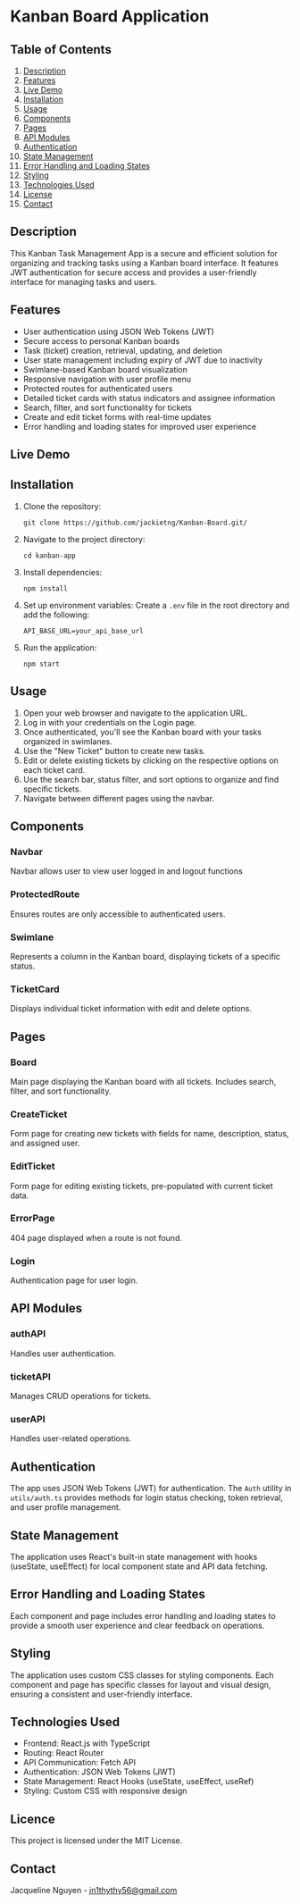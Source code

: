 # Kanban Board Application

## Table of Contents
1. [Description](#description)
2. [Features](#features)
3. [Live Demo](#livedemo)
4. [Installation](#installation)
5. [Usage](#usage)
6. [Components](#components)
7. [Pages](#pages)
8. [API Modules](#api-modules)
9. [Authentication](#authentication)
10. [State Management](#state-management)
11. [Error Handling and Loading States](#error-handling-and-loading-states)
12. [Styling](#styling)
13. [Technologies Used](#technologies-used)
14. [License](#license)
15. [Contact](#contact)

## Description

This Kanban Task Management App is a secure and efficient solution for organizing and tracking tasks using a Kanban board interface. It features JWT authentication for secure access and provides a user-friendly interface for managing tasks and users.

## Features

- User authentication using JSON Web Tokens (JWT)
- Secure access to personal Kanban boards
- Task (ticket) creation, retrieval, updating, and deletion
- User state management including expiry of JWT due to inactivity
- Swimlane-based Kanban board visualization
- Responsive navigation with user profile menu
- Protected routes for authenticated users
- Detailed ticket cards with status indicators and assignee information
- Search, filter, and sort functionality for tickets
- Create and edit ticket forms with real-time updates
- Error handling and loading states for improved user experience

## Live Demo


## Installation

1. Clone the repository:
   ```
   git clone https://github.com/jackietng/Kanban-Board.git/
   ```

2. Navigate to the project directory:
   ```
   cd kanban-app
   ```

3. Install dependencies:
   ```
   npm install
   ```

4. Set up environment variables:
   Create a `.env` file in the root directory and add the following:
   ```
   API_BASE_URL=your_api_base_url
   ```

5. Run the application:
   ```
   npm start
   ```

## Usage

1. Open your web browser and navigate to the application URL.
2. Log in with your credentials on the Login page.
3. Once authenticated, you'll see the Kanban board with your tasks organized in swimlanes.
4. Use the "New Ticket" button to create new tasks.
5. Edit or delete existing tickets by clicking on the respective options on each ticket card.
6. Use the search bar, status filter, and sort options to organize and find specific tickets.
7. Navigate between different pages using the navbar.

## Components

### Navbar
Navbar allows user to view user logged in and logout functions

### ProtectedRoute
Ensures routes are only accessible to authenticated users.

### Swimlane
Represents a column in the Kanban board, displaying tickets of a specific status.

### TicketCard
Displays individual ticket information with edit and delete options.

## Pages

### Board
Main page displaying the Kanban board with all tickets. Includes search, filter, and sort functionality.


### CreateTicket
Form page for creating new tickets with fields for name, description, status, and assigned user.


### EditTicket
Form page for editing existing tickets, pre-populated with current ticket data.


### ErrorPage
404 page displayed when a route is not found.


### Login
Authentication page for user login.


## API Modules

### authAPI
Handles user authentication.

### ticketAPI
Manages CRUD operations for tickets.

### userAPI
Handles user-related operations.

## Authentication

The app uses JSON Web Tokens (JWT) for authentication. The `Auth` utility in `utils/auth.ts` provides methods for login status checking, token retrieval, and user profile management.

## State Management

The application uses React's built-in state management with hooks (useState, useEffect) for local component state and API data fetching.

## Error Handling and Loading States

Each component and page includes error handling and loading states to provide a smooth user experience and clear feedback on operations.

## Styling

The application uses custom CSS classes for styling components. Each component and page has specific classes for layout and visual design, ensuring a consistent and user-friendly interface.

## Technologies Used

- Frontend: React.js with TypeScript
- Routing: React Router
- API Communication: Fetch API
- Authentication: JSON Web Tokens (JWT)
- State Management: React Hooks (useState, useEffect, useRef)
- Styling: Custom CSS with responsive design

## Licence 

This project is licensed under the MIT License. 

## Contact

Jacqueline Nguyen - [jn1thythy56@gmail.com](mailto:jn1thythy56@gmail.com?subject=[GitHub]%20Dev%20Connect)